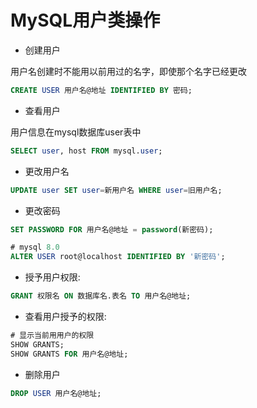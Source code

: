 # MySQL用户类操作

* 创建用户

用户名创建时不能用以前用过的名字，即使那个名字已经更改

```sql
CREATE USER 用户名@地址 IDENTIFIED BY 密码;
```

* 查看用户

用户信息在mysql数据库user表中

```sql
SELECT user, host FROM mysql.user;
```

* 更改用户名

```sql
UPDATE user SET user=新用户名 WHERE user=旧用户名;
```

* 更改密码

```sql
SET PASSWORD FOR 用户名@地址 = password(新密码);

# mysql 8.0
ALTER USER root@localhost IDENTIFIED BY '新密码';
```

* 授予用户权限:

```sql
GRANT 权限名 ON 数据库名.表名 TO 用户名@地址;
```

* 查看用户授予的权限:

```sql
# 显示当前用用户的权限
SHOW GRANTS;
SHOW GRANTS FOR 用户名@地址;
```

* 删除用户

```sql
DROP USER 用户名@地址;
```

